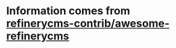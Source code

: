 # Information comes from [refinerycms-contrib/awesome-refinerycms](https://github.com/refinerycms-contrib/awesome-refinerycms)

